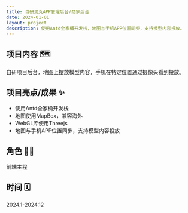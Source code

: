 ```yaml
---
title: 自研泥丸APP管理后台/商家后台
date: 2024-01-01
layout: project
description: 使用Antd全家桶开发栈，地图与手机APP位置同步，支持模型内容投放。
---
```


## 项目内容 🗺️

自研项目后台，地图上摆放模型内容，手机在特定位置通过摄像头看到投放。

## 项目亮点/成果 ✨

- 使用Antd全家桶开发栈
- 地图使用MapBox，兼容海外
- WebGL库使用Threejs
- 地图与手机APP位置同步，支持模型内容投放

## 角色 👨‍💻

前端主程

## 时间 🗓️

2024.1-2024.12
